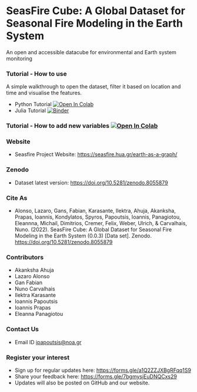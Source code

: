 # SeasFire Cube: A Global Dataset for Seasonal Fire Modeling in the Earth System
An open and accessible datacube for environmental and Earth system monitoring 

### Tutorial -  How to use  
A simple walkthrough to open the dataset, filter it based on location and time and visualise the features.  
- Python Tutorial  [![Open In Colab](https://colab.research.google.com/assets/colab-badge.svg)](https://colab.research.google.com/drive/1GpP8G_maDApNRl4GbRY4UgCggna942xz?usp=sharing)
- Julia Tutorial [![Binder](https://mybinder.org/badge_logo.svg)](https://mybinder.org/v2/gh/SeasFire/seasfire-datacube/main?labpath=Julia-Tutorial%2Ftutorial.ipynb)


### Tutorial -  How to add new variables [![Open In Colab](https://colab.research.google.com/assets/colab-badge.svg)](https://colab.research.google.com/drive/1kJhjEck_CN3xraAegYZNQIbtG7L58jRe?usp=sharing)

### Website 
- Seasfire Project Website: https://seasfire.hua.gr/earth-as-a-graph/

### Zenodo
- Dataset latest version: https://doi.org/10.5281/zenodo.8055879

### Cite As 
- Alonso, Lazaro, Gans, Fabian, Karasante, Ilektra, Ahuja, Akanksha, Prapas, Ioannis, Kondylatos, Spyros, Papoutsis, Ioannis, Panagiotou, Eleannna, Michail, Dimitrios, Cremer, Felix, Weber, Ulrich, & Carvalhais, Nuno. (2022). SeasFire Cube: A Global Dataset for Seasonal Fire Modeling in the Earth System (0.0.3) [Data set]. Zenodo. https://doi.org/10.5281/zenodo.8055879


### Contributors 
- Akanksha Ahuja 
- Lazaro Alonso 
- Gan Fabian
- Nuno Carvalhais
- Ilektra Karasante
- Ioannis Papoutsis 
- Ioannis Prapas 
- Eleanna Panagiotou

### Contact Us 
- Email ID ipapoutsis@noa.gr

### Register your interest 
- Sign up for regular updates here: https://forms.gle/a1Q2ZZJXBgRFqq1S9
- Share your feedback here: https://forms.gle/7bgmysjEuDNQCxs29
- Updates will also be posted on GitHub and our website.
